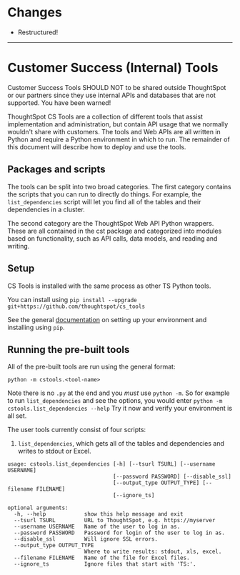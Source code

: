 # Changes

- Restructured!

---

# Customer Success (Internal) Tools

Customer Success Tools SHOULD NOT to be shared outside ThoughtSpot or our partners since they use
internal APIs and databases that are not supported.  You have been warned!

ThoughtSpot CS Tools are a collection of different tools that assist implementation and administration, but contain
API usage that we normally wouldn't share with customers. The tools and Web APIs are all written in Python and 
require a Python environment in which to run.  The remainder of this document will describe how to deploy and use 
the tools.

## Packages and scripts

The tools can be split into two broad categories.  The first category contains the scripts that you can run to 
directly do things.  For example, the `list_dependencies` script will let you find all of the tables and their
dependencies in a cluster.

The second category are the ThoughtSpot Web API Python wrappers.  These are all contained in the cst package and 
categorized into modules based on functionality, such as API calls, data models, and reading and writing.

## Setup

CS Tools is installed with the same process as other TS Python tools.

You can install using `pip install --upgrade git+https://github.com/thoughtspot/cs_tools`

See the general [documentation](https://github.com/thoughtspot/community-tools/tree/master/python_tools) on setting 
up your environment and installing using `pip`.

## Running the pre-built tools

All of the pre-built tools are run using the general format: 

`python -m cstools.<tool-name>`

Note there is no `.py` at the end and you *must* use `python -m`.  So for example to run `list_dependencies` and see the 
options, you would enter `python -m cstools.list_dependencies --help`  Try it now and verify your environment is all set.

The user tools currently consist of four scripts:
1. `list_dependencies`, which gets all of the tables and dependencies and writes to stdout or Excel.

~~~
usage: cstools.list_dependencies [-h] [--tsurl TSURL] [--username USERNAME]
                                 [--password PASSWORD] [--disable_ssl]
                                 [--output_type OUTPUT_TYPE] [--filename FILENAME]
                                 [--ignore_ts]

optional arguments:
  -h, --help            show this help message and exit
  --tsurl TSURL         URL to ThoughtSpot, e.g. https://myserver
  --username USERNAME   Name of the user to log in as.
  --password PASSWORD   Password for login of the user to log in as.
  --disable_ssl         Will ignore SSL errors.
  --output_type OUTPUT_TYPE
                        Where to write results: stdout, xls, excel.
  --filename FILENAME   Name of the file for Excel files.
  --ignore_ts           Ignore files that start with 'TS:'.
 ~~~ 
